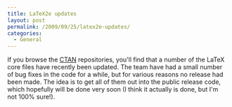 ```yaml
---
title: LaTeX2e updates
layout: post
permalink: /2009/09/25/latex2e-updates/
categories:
  - General
---
```

If you browse the [CTAN](https://www.ctan.org) repositories, you'll find that a number of the LaTeX core files have recently been updated. The team have had a small number of bug fixes in the code for a while, but for various reasons no release had been made. The idea is to get all of them out into the public release code, which hopefully will be done very soon (I think it actually is done, but I'm not 100% sure!).
